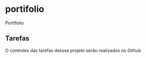 # portifolio
Portifolio

## Tarefas 

O controles das tarefas dessse projeto serão realizados no Github
